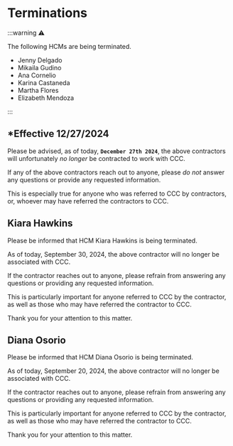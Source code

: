 # Terminations

:::warning ⚠️

The following HCMs are being terminated.

- Jenny Delgado
- Mikaila Gudino
- Ana Cornelio
- Karina Castaneda
- Martha Flores
- Elizabeth Mendoza

:::

## \*Effective 12/27/2024

Please be advised, as of today, **`December 27th 2024`**, the above contractors will unfortunately _no longer_ be
contracted to work with CCC.

If any of the above contractors reach out to anyone, please _do not_ answer any questions or provide any requested information.

This is especially true for anyone who was referred to CCC by contractors, or, whoever may have referred the contractors to CCC.

## Kiara Hawkins

Please be informed that HCM Kiara Hawkins is being terminated.

As of today, September 30, 2024, the above contractor will no longer be associated with CCC.

If the contractor reaches out to anyone, please refrain from answering any questions or providing any requested information.

This is particularly important for anyone referred to CCC by the contractor, as well as those who may have referred the
contractor to CCC.

Thank you for your attention to this matter.

## Diana Osorio

Please be informed that HCM Diana Osorio is being terminated.

As of today, September 20, 2024, the above contractor will no longer be associated with CCC.

If the contractor reaches out to anyone, please refrain from answering any questions or providing any requested information.

This is particularly important for anyone referred to CCC by the contractor, as well as those who may have referred the
contractor to CCC.

Thank you for your attention to this matter.
